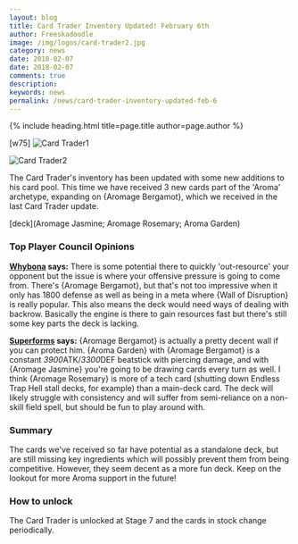 ```yaml
---
layout: blog
title: Card Trader Inventory Updated! February 6th
author: Freeskadoodle
image: /img/logos/card-trader2.jpg
category: news
date: 2018-02-07
date: 2018-02-07
comments: true
description: 
keywords: news
permalink: /news/card-trader-inventory-updated-feb-6
---
```


{% include heading.html title=page.title author=page.author %}

[w75]
![Card Trader1](https://images-ext-1.discordapp.net/external/mMtixyzHSjWJG-kgA9YhOz83Qsg6FS9JNe8iYiKROMA/https/i.imgur.com/Tkn3gRu.png?width=1215&height=427)

![Card Trader2](https://media.discordapp.net/attachments/358808598811377675/410339846775767040/20180206_144345.png?width=670&height=632)

The Card Trader's inventory has been updated with some new additions to his card pool. This time we have received 3 new cards part of the 'Aroma' archetype, expanding on {Aromage Bergamot}, which we received in the last Card Trader update.

[deck](Aromage Jasmine; Aromage Rosemary; Aroma Garden)

### Top Player Council Opinions
**[Whybona](/authors/whybona/) says:** 
There is some potential there to quickly 'out-resource' your opponent but the issue is where your offensive pressure is going to come from. There's {Aromage Bergamot}, but that's not too impressive when it only has 1800 defense as well as being in a meta where {Wall of Disruption} is really popular. This also means the deck would need ways of dealing with backrow. 
Basically the engine is there to gain resources fast but there's still some key parts the deck is lacking.

**[Superforms](/authors/superforms/) says:** 
{Aromage Bergamot} is actually a pretty decent wall if you can protect him. {Aroma Garden} with {Aromage Bergamot} is a constant *3900*ATK/*3300*DEF beatstick with piercing damage, and with {Aromage Jasmine} you're going to be drawing cards every turn as well. I think {Aromage Rosemary} is more of a tech card (shutting down Endless Trap Hell stall decks, for example) than a main-deck card. The deck will likely struggle with consistency and will suffer from semi-reliance on a non-skill field spell, but should be fun to play around with.

### Summary

The cards we've received so far have potential as a standalone deck, but are still missing key ingredients which will possibly prevent them from being competitive. However, they seem decent as a more fun deck. Keep on the lookout for more Aroma support in the future!

### How to unlock

The Card Trader is unlocked at Stage 7 and the cards in stock change periodically.